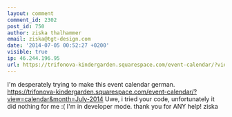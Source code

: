 ```yaml
---
layout: comment
comment_id: 2302
post_id: 750
author: ziska thalhammer
email: ziska@tgt-design.com
date: '2014-07-05 00:52:27 +0200'
visible: true
ip: 46.244.196.95
url: https://trifonova-kindergarden.squarespace.com/event-calendar/?view=calendar&month=July-2014
---
```

I'm desperately trying to make this event calendar german. 
https://trifonova-kindergarden.squarespace.com/event-calendar/?view=calendar&month=July-2014
Uwe, i tried your code, unfortunately it did nothing for me :(
I'm in developer mode.
thank you for ANY help!
ziska

